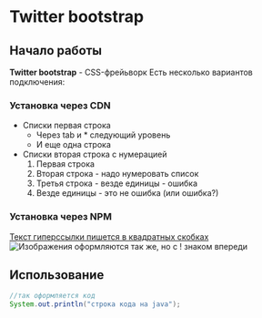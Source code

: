 # Twitter bootstrap

## Начало работы
**Twitter bootstrap** - CSS-фрейьворк
Есть несколько вариантов подключения:

### Установка через CDN
* Списки первая строка
    * Через tab и * следующий уровень
    * И еще одна строка
* Списки вторая строка с нумерацией
    1. Первая строка
    2. Вторая строка - надо нумеровать список
    3. Третья строка - везде единицы - ошибка
    4. Везде единицы - это не ошибка (или ошибка?)

### Установка через NPM
[Текст гиперссылки пишется в квадратных скобках](https://www.netology.ru)
![Изображения оформляются так же, но с ! знаком впереди](https://icdn.lenta.ru/images/2021/10/25/12/20211025122334843/detail_6225d4743aa0b0ded0e724f36424aced.jpeg)

## Использование
```java
//так оформляется код
System.out.println("строка кода на java");
```
